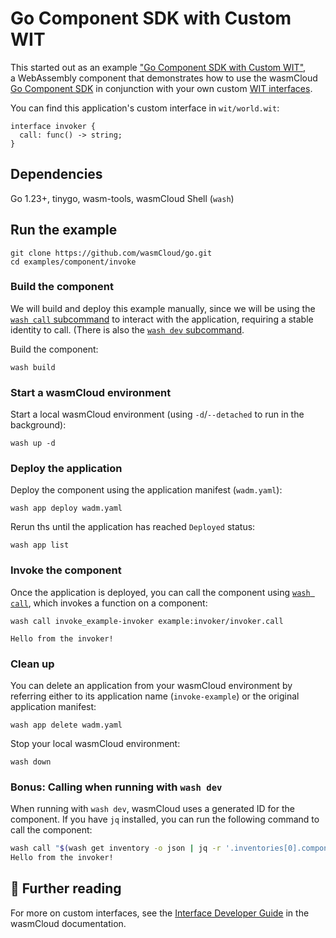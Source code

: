 # Go Component SDK with Custom WIT

This started out as an example
["Go Component SDK with Custom WIT"](https://github.com/wasmCloud/go/tree/main/examples/component/invoke), <br/>
a WebAssembly component that demonstrates how to use the wasmCloud <br/> 
[Go Component SDK](https://github.com/wasmCloud/go/tree/main/component)
in conjunction with your own custom
[WIT interfaces](https://wasmcloud.com/docs/concepts/interfaces). 

You can find this application's custom interface in `wit/world.wit`:

```wit
interface invoker {
  call: func() -> string;
}
```

## Dependencies

Go 1.23+, tinygo, wasm-tools, wasmCloud Shell (`wash`)

## Run the example

```shell
git clone https://github.com/wasmCloud/go.git
cd examples/component/invoke
```

### Build the component

We will build and deploy this example manually, since we will be using the
[`wash call` subcommand](https://wasmcloud.com/docs/cli/wash#wash-call)
to interact with the application, requiring a stable identity to call.
(There is also the 
[`wash dev` subcommand](https://wasmcloud.com/docs/cli/wash#wash-dev).

Build the component:

```shell
wash build
```

### Start a wasmCloud environment

Start a local wasmCloud environment (using
`-d`/`--detached` to run in the background):

```shell
wash up -d
```

### Deploy the application

Deploy the component using the application manifest (`wadm.yaml`):

```shell
wash app deploy wadm.yaml
```

Rerun ths until the application has reached `Deployed` status:

```shell
wash app list
```

### Invoke the component

Once the application is deployed, you can call the component using
[`wash call`](https://wasmcloud.com/docs/cli/wash#wash-call),
which invokes a function on a component:

```shell
wash call invoke_example-invoker example:invoker/invoker.call
```
```text
Hello from the invoker!
```

### Clean up

You can delete an application from your wasmCloud environment
by referring either to its application name (`invoke-example`)
or the original application manifest:

```shell
wash app delete wadm.yaml
```

Stop your local wasmCloud environment:

```shell
wash down
```

### Bonus: Calling when running with `wash dev`

When running with `wash dev`, wasmCloud uses a generated
ID for the component. If you have `jq` installed,
you can run the following command to call the component:

```bash
wash call "$(wash get inventory -o json | jq -r '.inventories[0].components[0].id')" example:invoker/invoker.call
Hello from the invoker!
```

## 📖 Further reading

For more on custom interfaces, see the
[Interface Developer Guide](https://wasmcloud.com/docs/developer/interfaces/creating-an-interface)
in the wasmCloud documentation. 
